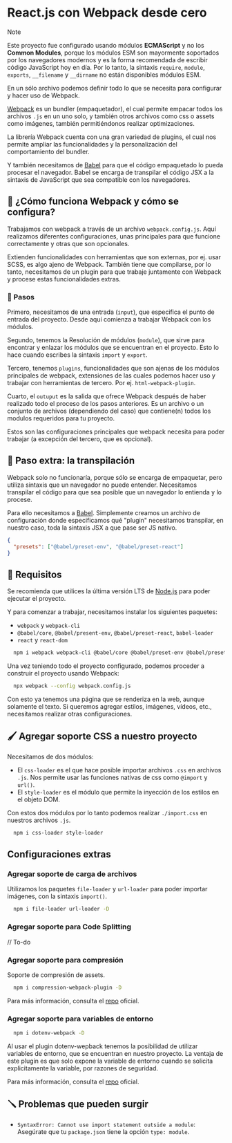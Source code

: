 # React.js con Webpack desde cero

> [!NOTE]
> Este proyecto fue configurado usando módulos **ECMAScript** y no los **Common Modules**, porque los módulos ESM son mayormente soportados por los navegadores modernos y es la forma recomendada de escribir código JavaScript hoy en día. Por lo tanto, la sintaxis `require`, `module`, `exports`, `__filename` y `__dirname` no están disponibles módulos ESM.

En un sólo archivo podemos definir todo lo que se necesita para configurar y hacer uso de Webpack.

[Webpack](https://webpack.js.org/) es un bundler (empaquetador), el cual permite empacar todos los archivos `.js` en un uno solo, y también otros archivos como css o assets como imágenes, también permitiéndonos realizar optimizaciones.

La librería Webpack cuenta con una gran variedad de plugins, el cual nos permite ampliar las funcionalidades y la personalización del comportamiento del bundler.

Y también necesitamos de [Babel](https://babeljs.io/) para que el código empaquetado lo pueda procesar el navegador. Babel se encarga de transpilar el código JSX a la sintaxis de JavaScript que sea compatible con los navegadores.

## 💁 ¿Cómo funciona Webpack y cómo se configura?

Trabajamos con webpack a través de un archivo `webpack.config.js`. Aquí realizamos diferentes configuraciones, unas principales para que funcione correctamente y otras que son opcionales.

Extienden funcionalidades con herramientas que son externas, por ej. usar SCSS, es algo ajeno de Webpack. También tiene que compilarse, por lo tanto, necesitamos de un plugin para que trabaje juntamente con Webpack y procese estas funcionalidades extras.

### 🐾 Pasos

Primero, necesitamos de una entrada (`input`), que especifica el punto de entrada del proyecto. Desde aquí comienza a trabajar Webpack con los módulos.

Segundo, tenemos la Resolución de módulos (`module`), que sirve para encontrar y enlazar los módulos que se encuentran en el proyecto. Esto lo hace cuando escribes la sintaxis `import` y `export`.

Tercero, tenemos `plugins`, funcionalidades que son ajenas de los módulos principales de webpack, extensiones de las cuales podemos hacer uso y trabajar con herramientas de tercero. Por ej. `html-webpack-plugin`.

Cuarto, el `outuput` es la salida que ofrece Webpack después de haber realizado todo el proceso de los pasos anteriores. Es un archivo o un conjunto de archivos (dependiendo del caso) que contiene(n) todos los modulos requeridos para tu proyecto.

Estos son las configuraciones principales que webpack necesita para poder trabajar (a excepción del tercero, que es opcional).

## 🦶 Paso extra: la transpilación

Webpack solo no funcionaría, porque sólo se encarga de empaquetar, pero utiliza sintaxis que un navegador no puede entender. Necesitamos transpilar el código para que sea posible que un navegador lo entienda y lo procese.

Para ello necesitamos a [Babel](https://babeljs.io/). Simplemente creamos un archivo de configuración donde especificamos qué "plugin" necesitamos transpilar, en nuestro caso, toda la sintaxis JSX a que pase ser JS nativo.

```json
{
  "presets": ["@babel/preset-env", "@babel/preset-react"]
}
```

## 📑 Requisitos

Se recomienda que utilices la última versión LTS de [Node.js](https://nodejs.org) para poder ejecutar el proyecto.

Y para comenzar a trabajar, necesitamos instalar los siguientes paquetes:

- `webpack` y `webpack-cli`
- `@babel/core`, `@babel/present-env`, `@babel/preset-react`, `babel-loader`
- `react` y `react-dom`

```bash
  npm i webpack webpack-cli @babel/core @babel/preset-env @babel/preset-react babel-loader react react-dom
```

Una vez teniendo todo el proyecto configurado, podemos proceder a construir el proyecto usando Webpack:

```sh
  npx webpack --config webpack.config.js
```

Con esto ya tenemos una página que se renderiza en la web, aunque solamente el texto. Si queremos agregar estilos, imágenes, vídeos, etc., necesitamos realizar otras configuraciones.

## 🖌️ Agregar soporte CSS a nuestro proyecto

Necesitamos de dos módulos:

- El `css-loader` es el que hace posible importar archivos `.css` en archivos `.js`. Nos permite usar las funciones nativas de css como `@import` y `url()`.
- El `style-loader` es el módulo que permite la inyección de los estilos en el objeto DOM.

Con estos dos módulos por lo tanto podemos realizar `./import.css` en nuestros archivos `.js`.

```sh
  npm i css-loader style-loader
```

## Configuraciones extras

### Agregar soporte de carga de archivos

Utilizamos los paquetes `file-loader` y `url-loader` para poder importar imágenes, con la sintaxis `import()`.

```sh
  npm i file-loader url-loader -D
```

### Agregar soporte para Code Splitting

// To-do

### Agregar soporte para compresión

Soporte de compresión de assets.

```sh
  npm i compression-webpack-plugin -D
```

Para más información, consulta el [repo](https://github.com/webpack-contrib/compression-webpack-plugin) oficial.

### Agregar soporte para variables de entorno

```sh
  npm i dotenv-webpack -D
```

Al usar el plugin dotenv-wepback tenemos la posibilidad de utilizar variables de entorno, que se encuentran en nuestro proyecto. La ventaja de este plugin es que solo expone la variable de entorno cuando se solicita explicitamente la variable, por razones de seguridad.

Para más información, consulta el [repo](https://github.com/mrsteele/dotenv-webpack) oficial.

## 🪛 Problemas que pueden surgir

- `SyntaxError: Cannot use import statement outside a module`: Asegúrate que tu `package.json` tiene la opción `type: module`.
